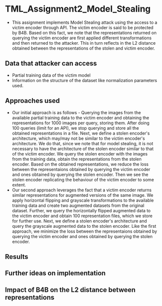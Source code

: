 # TML_Assignment2_Model_Stealing

- This assignment implements Model Stealing attack using the access to a victim encoder through API. The victim encoder is said to be protected by B4B. Based on this fact, we note that the representations returned  on querying the victim encoder are first applied different transformations and then returned to the attacker. This in turn reflects in the L2 distance obtained between the representations of the stolen and victim encoder.

## Data that attacker can access
- Partial training data of the victim model
- Information on the structure of the dataset like normalization parameters used.

## Approaches used
 - Our initial approach is as follows - Querying the images from the available partial training data to the victim encoder and obtaining the representations for 1000 images per query, storing them. After doing 100 queries (limit for an API), we stop querying and store all the obtained representations in a file. Next, we define a stolen encoder's architecture, which may/may not be similar to the victim encoder's architecture. We do that, since we note that for model stealing, it is not necessary to have the architecture of the stolen encoder similar to that of the victim encoder. We query the stolen encoder with the images from the training data, obtain the representations from the stolen encoder. Based on the obtained representations, we reduce the loss between the representaions obtained by querying the victim encoder and ones obtained by querying the stolen encoder. Then we see the stolen encoder replicating the behaviour of the victim encoder to some extent.
 - Our second approach leverages the fact that a victim encoder returns similar representations for augmented versions of the same image. We apply horizontal flipping and grayscale transformations to the available training data and create two augmented datasets from the original dataset. Further, we query the horizontally flipped augmented data to the victim encoder and obtain 100 representation files, which we store for further use. Next, we define a stolen encoder's architecture and query the grayscale augmented data to the stolen encoder. Like the first approach, we minimize the loss between the representaions obtained by querying the victim encoder and ones obtained by querying the stolen encoder.

## Results

## Further ideas on implementation

## Impact of B4B on the L2 distance between representations
